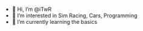 - 👋 Hi, I’m @iTwR
- 👀 I’m interested in Sim Racing, Cars, Programming
- 🌱 I’m currently learning the basics

<!---
iTwR/iTwR is a ✨ special ✨ repository because its `README.md` (this file) appears on your GitHub profile.
You can click the Preview link to take a look at your changes.
--->
